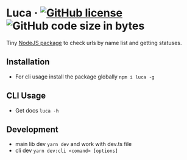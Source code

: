 # Luca &middot; [![GitHub license](https://img.shields.io/badge/license-MIT-blue.svg)](https://github.com/iZemil/luca/blob/main/LICENSE) ![GitHub code size in bytes](https://img.shields.io/github/languages/code-size/izemil/luca)

Tiny [NodeJS package](https://www.npmjs.com/package/luca) to check urls by name list and getting statuses.

## Installation

-   For cli usage install the package globally `npm i luca -g`

## CLI Usage

-   Get docs `luca -h`

## Development

-   main lib dev `yarn dev` and work with dev.ts file
-   cli dev `yarn dev:cli <comand> [options]`
